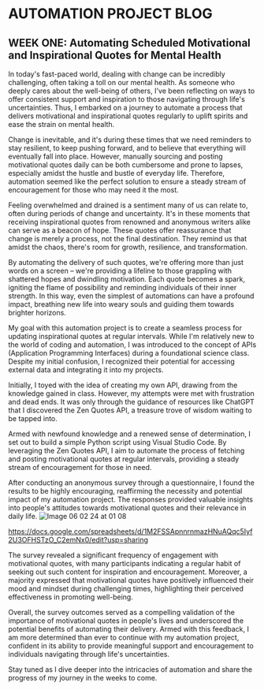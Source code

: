 # AUTOMATION PROJECT BLOG

## WEEK ONE: Automating Scheduled Motivational and Inspirational Quotes for Mental Health

In today's fast-paced world, dealing with change can be incredibly challenging, often taking a toll on our mental health. As someone who deeply cares about the well-being of others, I've been reflecting on ways to offer consistent support and inspiration to those navigating through life's uncertainties. Thus, I embarked on a journey to automate a process that delivers motivational and inspirational quotes regularly to uplift spirits and ease the strain on mental health.

Change is inevitable, and it's during these times that we need reminders to stay resilient, to keep pushing forward, and to believe that everything will eventually fall into place. However, manually sourcing and posting motivational quotes daily can be both cumbersome and prone to lapses, especially amidst the hustle and bustle of everyday life. Therefore, automation seemed like the perfect solution to ensure a steady stream of encouragement for those who may need it the most.

Feeling overwhelmed and drained is a sentiment many of us can relate to, often during periods of change and uncertainty. It's in these moments that receiving inspirational quotes from renowned and anonymous writers alike can serve as a beacon of hope. These quotes offer reassurance that change is merely a process, not the final destination. They remind us that amidst the chaos, there's room for growth, resilience, and transformation.

By automating the delivery of such quotes, we're offering more than just words on a screen – we're providing a lifeline to those grappling with shattered hopes and dwindling motivation. Each quote becomes a spark, igniting the flame of possibility and reminding individuals of their inner strength. In this way, even the simplest of automations can have a profound impact, breathing new life into weary souls and guiding them towards brighter horizons.

My goal with this automation project is to create a seamless process for updating inspirational quotes at regular intervals. While I'm relatively new to the world of coding and automation, I was introduced to the concept of APIs (Application Programming Interfaces) during a foundational science class. Despite my initial confusion, I recognized their potential for accessing external data and integrating it into my projects.

Initially, I toyed with the idea of creating my own API, drawing from the knowledge gained in class. However, my attempts were met with frustration and dead ends. It was only through the guidance of resources like ChatGPT that I discovered the Zen Quotes API, a treasure trove of wisdom waiting to be tapped into.

Armed with newfound knowledge and a renewed sense of determination, I set out to build a simple Python script using Visual Studio Code. By leveraging the Zen Quotes API, I aim to automate the process of fetching and posting motivational quotes at regular intervals, providing a steady stream of encouragement for those in need.

After conducting an anonymous survey through a questionnaire, I found the results to be highly encouraging, reaffirming the necessity and potential impact of my automation project. The responses provided valuable insights into people's attitudes towards motivational quotes and their relevance in daily life.
![Image 06 02 24 at 01 08](https://github.com/23W-GBAC/AmaAdusei/assets/148862738/eb98f82b-3465-4e52-be0a-f8661529a349)

https://docs.google.com/spreadsheets/d/1M2FSSApnnrnmazHNuAQqc5Iyf2U3OFHSTzO_C2emNx0/edit?usp=sharing


The survey revealed a significant frequency of engagement with motivational quotes, with many participants indicating a regular habit of seeking out such content for inspiration and encouragement. Moreover, a majority expressed that motivational quotes have positively influenced their mood and mindset during challenging times, highlighting their perceived effectiveness in promoting well-being.

Overall, the survey outcomes served as a compelling validation of the importance of motivational quotes in people's lives and underscored the potential benefits of automating their delivery. Armed with this feedback, I am more determined than ever to continue with my automation project, confident in its ability to provide meaningful support and encouragement to individuals navigating through life's uncertainties.

Stay tuned as I dive deeper into the intricacies of automation and share the progress of my journey in the weeks to come.
